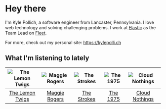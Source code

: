 # Hey there


I'm Kyle Pollich, a software engineer from Lancaster, Pennsylvania. I love web technology and solving challenging problems.
I work at [Elastic](https://www.elastic.co/) as the Team Lead on [Fleet](https://www.elastic.co/guide/en/fleet/current/fleet-overview.html).

For more, check out my personal site: https://kylepolli.ch

## What I'm listening to lately

<!-- begin artists -->
  |![The Lemon Twigs](https://i.scdn.co/image/ab6761610000f1788004d3184eb89db0618772ed)|![Maggie Rogers](https://i.scdn.co/image/ab6761610000f178621d7cddc0d2fa4d94ed1c1e)|![The Strokes](https://i.scdn.co/image/ab6761610000f178c3b137793230f4043feb0089)|![The 1975](https://i.scdn.co/image/ab6761610000f17889348336354096fd4e36ca73)|![Cloud Nothings](https://i.scdn.co/image/ab6761610000f17861346617ddad2278595560e5)|
  |:---:|:---:|:---:|:---:|:---:|
  |[The Lemon Twigs](https://open.spotify.com/artist/7eYZSXnQVCODCVmTV8Hk2T)|[Maggie Rogers](https://open.spotify.com/artist/4NZvixzsSefsNiIqXn0NDe)|[The Strokes](https://open.spotify.com/artist/0epOFNiUfyON9EYx7Tpr6V)|[The 1975](https://open.spotify.com/artist/3mIj9lX2MWuHmhNCA7LSCW)|[Cloud Nothings](https://open.spotify.com/artist/6rnbB5fuUuCSsspvFsxIpT)|
<!-- end artists -->
